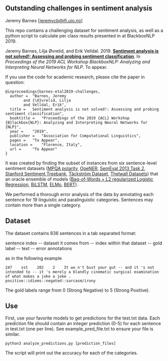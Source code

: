 ## Outstanding challenges in sentiment analysis

Jeremy Barnes [jeremycb@ifi.uio.no]

This repo contains a challenging dataset for sentiment analysis, as well as a python script to calculate per class results presented in at BlackboxNLP 2019.


Jeremy Barnes, Lilja Øvrelid, and Erik Velldal. 2019. [**Sentiment analysis is not solved!: Assessing and probing sentiment classification**](https://jbarnesspain.github.io/downloads/challenges.pdf). In *Proceedings of the 2019 ACL Workshop BlackboxNLP: Analyzing and Interpreting Neural Networks for NLP*. To appear.


If you use the code for academic research, please cite the paper in question:
```
@inproceedings{barnes-etal2019-challenges,
  author =  "Barnes, Jeremy
        and {\O}vrelid, Lilja
        and Velldal, Erik",
  title =   Sentiment analysis is not solved!: Assessing and probing sentiment classification",
  booktitle =   "Proceedings of the 2019 {ACL} Workshop {B}lackbox{NLP}: Analyzing and Interpreting Neural Networks for {NLP}",
  year =    "2019",
  publisher =   "Association for Computational Linguistics",
  pages =   "To Appear",
  location =    "Florence, Italy",
  url =     "To Appear"
}
```




It was created by finding the subset of instances from six sentence-level sentiment datasets ([MPQA polarity](http://aclweb.org/anthology/N15-1146), [OpeNER](http://journal.sepln.org/sepln/ojs/ojs/index.php/pln/article/view/4891), [SemEval 2013 Task 2](https://www.cs.york.ac.uk/semeval-2013/task2.html), [Stanford Sentiment Treebank](http://aclweb.org/anthology/D/D13/D13-1170.pdf), [Täckström Dataset](https://github.com/oscartackstrom/sentence-sentiment-data), [Thelwall Datasets](http://sentistrength.wlv.ac.uk/)) that an oracle ensemble of models ([Bag-of-Words + L2 regularized Logistic Regression](https://aclanthology.info/papers/W17-5202/w17-5202), [BiLSTM](https://aclanthology.info/papers/W17-5202/w17-5202), [ELMo](https://aclanthology.coli.uni-saarland.de/papers/N18-1202/n18-1202), [BERT](https://arxiv.org/abs/1810.04805)).

We performed a thorough error analysis of the data by annotating each sentence for 19 linguistic and paralinguistic categories. Sentences may contain more than a single category.

## Dataset

The dataset contains 836 sentences in a tab separated format:

sentence index -- dataset it comes from -- index within that dataset -- gold label -- text -- error annotations

as in the following example

```
247    sst    202    2    It wo n't bust your gut -- and it 's not intended to -- it 's merely a blandly cinematic surgical examination of what makes a joke a joke .    positive::idioms::negated::sarcasm/irony
```

The gold labels range from 0 (Strong Negative) to 5 (Strong Positive).


## Use

First, use your favorite models to get predictions for the test.txt data. Each prediction file should contain an integer prediction (0-5) for each sentence in test.txt (one per line). See example_pred_file.txt to ensure your file is similar.



```
python3 analyze_predictions.py [prediction_files]
```

The script will print out the accuracy for each of the categories.


